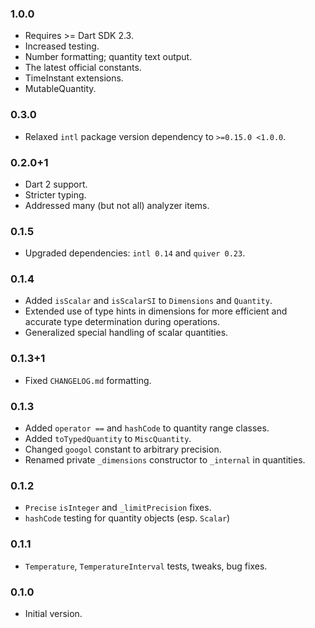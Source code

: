 ### 1.0.0
  * Requires >= Dart SDK 2.3.
  * Increased testing.
  * Number formatting; quantity text output.
  * The latest official constants.
  * TimeInstant extensions.
  * MutableQuantity.

### 0.3.0
  * Relaxed `intl` package version dependency to `>=0.15.0 <1.0.0`.

### 0.2.0+1
  * Dart 2 support.
  * Stricter typing.
  * Addressed many (but not all) analyzer items.

### 0.1.5
  * Upgraded dependencies:  `intl 0.14` and `quiver 0.23`.

### 0.1.4
  * Added `isScalar` and `isScalarSI` to `Dimensions` and `Quantity`.
  * Extended use of type hints in dimensions for more efficient and accurate type determination during operations.
  * Generalized special handling of scalar quantities.

### 0.1.3+1
  * Fixed `CHANGELOG.md` formatting.

### 0.1.3
  * Added `operator ==` and `hashCode` to quantity range classes.
  * Added `toTypedQuantity` to `MiscQuantity`.
  * Changed `googol` constant to arbitrary precision.
  * Renamed private `_dimensions` constructor to `_internal` in quantities. 

### 0.1.2
  * `Precise` `isInteger` and `_limitPrecision` fixes.
  * `hashCode` testing for quantity objects (esp. `Scalar`)

### 0.1.1
  * `Temperature`, `TemperatureInterval` tests, tweaks, bug fixes.

### 0.1.0
  * Initial version.
